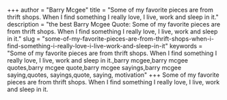 +++
author = "Barry Mcgee"
title = "Some of my favorite pieces are from thrift shops. When I find something I really love, I live, work and sleep in it."
description = "the best Barry Mcgee Quote: Some of my favorite pieces are from thrift shops. When I find something I really love, I live, work and sleep in it."
slug = "some-of-my-favorite-pieces-are-from-thrift-shops-when-i-find-something-i-really-love-i-live-work-and-sleep-in-it"
keywords = "Some of my favorite pieces are from thrift shops. When I find something I really love, I live, work and sleep in it.,barry mcgee,barry mcgee quotes,barry mcgee quote,barry mcgee sayings,barry mcgee saying,quotes, sayings,quote, saying, motivation"
+++
Some of my favorite pieces are from thrift shops. When I find something I really love, I live, work and sleep in it.
